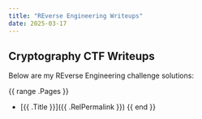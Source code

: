 ```yaml
---
title: "REverse Engineering Writeups"
date: 2025-03-17
---
```


## Cryptography CTF Writeups  
Below are my REverse Engineering  challenge solutions:

{{ range .Pages }}
- [{{ .Title }}]({{ .RelPermalink }})
{{ end }}
